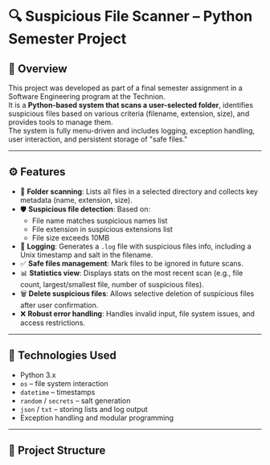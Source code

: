 # 🔍 Suspicious File Scanner – Python Semester Project

## 🧠 Overview

This project was developed as part of a final semester assignment in a Software Engineering program at the Technion.  
It is a **Python-based system that scans a user-selected folder**, identifies suspicious files based on various criteria (filename, extension, size), and provides tools to manage them.  
The system is fully menu-driven and includes logging, exception handling, user interaction, and persistent storage of "safe files."

---

## ⚙️ Features

- 📂 **Folder scanning**: Lists all files in a selected directory and collects key metadata (name, extension, size).
- 🛡️ **Suspicious file detection**: Based on:
  - File name matches suspicious names list
  - File extension in suspicious extensions list
  - File size exceeds 10MB
- 📝 **Logging**: Generates a `.log` file with suspicious files info, including a Unix timestamp and salt in the filename.
- ✅ **Safe files management**: Mark files to be ignored in future scans.
- 📊 **Statistics view**: Displays stats on the most recent scan (e.g., file count, largest/smallest file, number of suspicious files).
- 🗑️ **Delete suspicious files**: Allows selective deletion of suspicious files after user confirmation.
- ❌ **Robust error handling**: Handles invalid input, file system issues, and access restrictions.

---

## 🧩 Technologies Used

- Python 3.x
- `os` – file system interaction
- `datetime` – timestamps
- `random` / `secrets` – salt generation
- `json` / `txt` – storing lists and log output
- Exception handling and modular programming

---

## 📁 Project Structure

